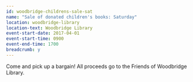```yaml
---
id: woodbridge-childrens-sale-sat
name: "Sale of donated children's books: Saturday"
location: woodbridge-library
location-text: Woodbridge Library
event-start-date: 2017-04-01
event-start-time: 0900
event-end-time: 1700
breadcrumb: y
---
```


Come and pick up a bargain! All proceeds go to the Friends of Woodbridge Library.

